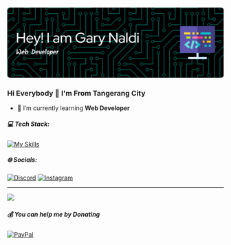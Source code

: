 ![Grx-n](img/github-header-image.png)

### Hi Everybody 👋 I'm From Tangerang City
- 🌱 I’m currently learning **Web Developer**

##### 💻 Tech Stack:
[![My Skills](https://skillicons.dev/icons?i=html,css,js,figma)](https://skillicons.dev)

##### 🌐 Socials:
[![Discord](https://img.shields.io/badge/Discord-%237289DA.svg?logo=discord&logoColor=white)](https://discord.gg/Grxn) [![Instagram](https://img.shields.io/badge/Instagram-%23E4405F.svg?logo=Instagram&logoColor=white)](https://instagram.com/grr.xn)

---
[![](https://visitcount.itsvg.in/api?id=Grx-n&icon=0&color=0)](https://visitcount.itsvg.in)

  ##### 💰 You can help me by Donating
  [![PayPal](https://img.shields.io/badge/PayPal-00457C?style=for-the-badge&logo=paypal&logoColor=white)](https://paypal.me/@GarNaldi) 

  
<!-- Proudly created with GPRM ( https://gprm.itsvg.in ) -->